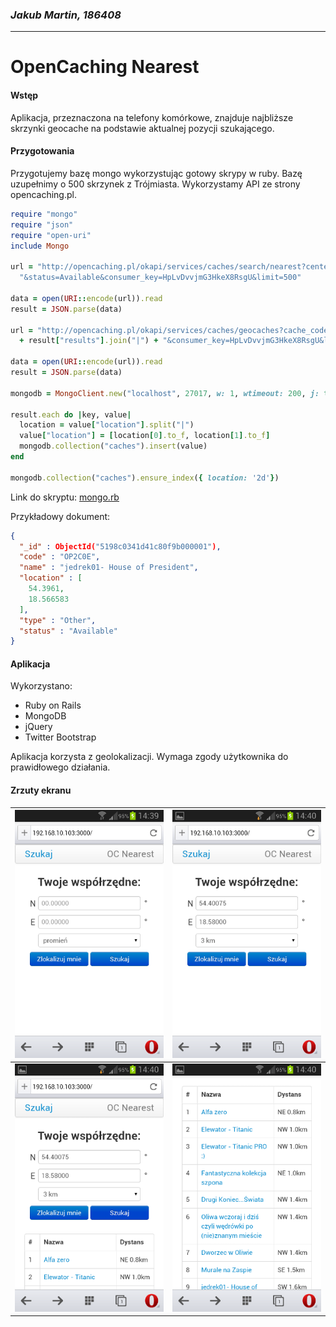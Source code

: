 ### *Jakub Martin, 186408*
---

# OpenCaching Nearest

#### Wstęp

Aplikacja, przeznaczona na telefony komórkowe, znajduje najbliższe skrzynki geocache na podstawie aktualnej pozycji szukającego.

#### Przygotowania

Przygotujemy bazę mongo wykorzystując gotowy skrypy w ruby. Bazę uzupełnimy o 500 skrzynek z Trójmiasta. Wykorzystamy API ze strony opencaching.pl.

```ruby
require "mongo"
require "json"
require "open-uri"
include Mongo

url = "http://opencaching.pl/okapi/services/caches/search/nearest?center=54.395732|18.573622"\
  "&status=Available&consumer_key=HpLvDvvjmG3HkeX8RsgU&limit=500"

data = open(URI::encode(url)).read
result = JSON.parse(data)

url = "http://opencaching.pl/okapi/services/caches/geocaches?cache_codes="\
  + result["results"].join("|") + "&consumer_key=HpLvDvvjmG3HkeX8RsgU&limit=500"

data = open(URI::encode(url)).read
result = JSON.parse(data)

mongodb = MongoClient.new("localhost", 27017, w: 1, wtimeout: 200, j: true).db("test")

result.each do |key, value|
  location = value["location"].split("|")
  value["location"] = [location[0].to_f, location[1].to_f]
  mongodb.collection("caches").insert(value)
end

mongodb.collection("caches").ensure_index({ location: '2d'})
```

Link do skryptu: [mongo.rb](/doc/mongo.rb)

Przykładowy dokument:

```json
{
  "_id" : ObjectId("5198c0341d41c80f9b000001"),
  "code" : "OP2C0E",
  "name" : "jedrek01- House of President",
  "location" : [
    54.3961,
    18.566583
  ],
  "type" : "Other",
  "status" : "Available"
}
```

#### Aplikacja

Wykorzystano:
- Ruby on Rails
- MongoDB
- jQuery
- Twitter Bootstrap

Aplikacja korzysta z geolokalizacji. Wymaga zgody użytkownika do prawidłowego działania.

#### Zrzuty ekranu

| ![](/doc/screen1.png) | ![](/doc/screen2.png) |
| :-: | :-: |
| ![](/doc/screen3.png) | ![](/doc/screen4.png) |
